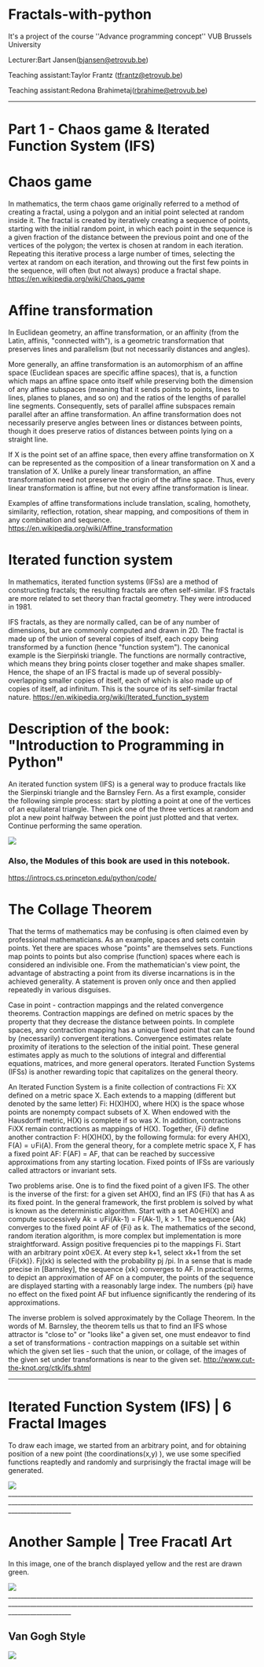 # Fractals-with-python

It's a project of the course ''Advance programming concept'' VUB Brussels University 

Lecturer:Bart Jansen(bjansen@etrovub.be)

Teaching assistant:Taylor Frantz (tfrantz@etrovub.be)

Teaching assistant:Redona Brahimetaj(rbrahime@etrovub.be)

_________________________________________________________________________________________________

# Part 1 - Chaos game & Iterated Function System (IFS)

# Chaos game
In mathematics, the term chaos game originally referred to a method of creating a fractal, using a polygon and an initial point selected at random inside it. The fractal is created by iteratively creating a sequence of points, starting with the initial random point, in which each point in the sequence is a given fraction of the distance between the previous point and one of the vertices of the polygon; the vertex is chosen at random in each iteration. Repeating this iterative process a large number of times, selecting the vertex at random on each iteration, and throwing out the first few points in the sequence, will often (but not always) produce a fractal shape. https://en.wikipedia.org/wiki/Chaos_game

# Affine transformation
In Euclidean geometry, an affine transformation, or an affinity (from the Latin, affinis, "connected with"), is a geometric transformation that preserves lines and parallelism (but not necessarily distances and angles).

More generally, an affine transformation is an automorphism of an affine space (Euclidean spaces are specific affine spaces), that is, a function which maps an affine space onto itself while preserving both the dimension of any affine subspaces (meaning that it sends points to points, lines to lines, planes to planes, and so on) and the ratios of the lengths of parallel line segments. Consequently, sets of parallel affine subspaces remain parallel after an affine transformation. An affine transformation does not necessarily preserve angles between lines or distances between points, though it does preserve ratios of distances between points lying on a straight line.

If X is the point set of an affine space, then every affine transformation on X can be represented as the composition of a linear transformation on X and a translation of X. Unlike a purely linear transformation, an affine transformation need not preserve the origin of the affine space. Thus, every linear transformation is affine, but not every affine transformation is linear.

Examples of affine transformations include translation, scaling, homothety, similarity, reflection, rotation, shear mapping, and compositions of them in any combination and sequence. https://en.wikipedia.org/wiki/Affine_transformation

# Iterated function system
In mathematics, iterated function systems (IFSs) are a method of constructing fractals; the resulting fractals are often self-similar. IFS fractals are more related to set theory than fractal geometry. They were introduced in 1981.

IFS fractals, as they are normally called, can be of any number of dimensions, but are commonly computed and drawn in 2D. The fractal is made up of the union of several copies of itself, each copy being transformed by a function (hence "function system"). The canonical example is the Sierpiński triangle. The functions are normally contractive, which means they bring points closer together and make shapes smaller. Hence, the shape of an IFS fractal is made up of several possibly-overlapping smaller copies of itself, each of which is also made up of copies of itself, ad infinitum. This is the source of its self-similar fractal nature. https://en.wikipedia.org/wiki/Iterated_function_system

# Description of the book: "Introduction to Programming in Python"
An iterated function system (IFS) is a general way to produce fractals like the Sierpinski triangle and the Barnsley Fern. As a first example, consider the following simple process: start by plotting a point at one of the vertices of an equilateral triangle. Then pick one of the three vertices at random and plot a new point halfway between the point just plotted and that vertex. Continue performing the same operation.

<img src="https://github.com/SomayyehGholami/Fractals-with-python/blob/main/ChaosTiny.png"> 

### Also, the Modules of this book are used in this notebook.

https://introcs.cs.princeton.edu/python/code/

# The Collage Theorem
That the terms of mathematics may be confusing is often claimed even by professional mathematicians. As an example, spaces and sets contain points. Yet there are spaces whose "points" are themselves sets. Functions map points to points but also comprise (function) spaces where each is considered an indivisible one. From the mathematician's view point, the advantage of abstracting a point from its diverse incarnations is in the achieved generality. A statement is proven only once and then applied repeatedly in various disguises.

Case in point - contraction mappings and the related convergence theorems. Contraction mappings are defined on metric spaces by the property that they decrease the distance between points. In complete spaces, any contraction mapping has a unique fixed point that can be found by (necessarily) convergent iterations. Convergence estimates relate proximity of iterations to the selection of the initial point. These general estimates apply as much to the solutions of integral and differential equations, matrices, and more general operators. Iterated Function Systems (IFSs) is another rewarding topic that capitalizes on the general theory.

An Iterated Function System is a finite collection of contractions Fi: XX defined on a metric space X. Each extends to a mapping (different but denoted by the same letter) Fi: H(X)H(X), where H(X) is the space whose points are nonempty compact subsets of X. When endowed with the Hausdorff metric, H(X) is complete if so was X. In addition, contractions FiXX remain contractions as mappings of H(X). Together, {Fi} define another contraction F: H(X)H(X), by the following formula: for every AH(X), F(A) = ∪Fi(A). From the general theory, for a complete metric space X, F has a fixed point AF: F(AF) = AF, that can be reached by successive approximations from any starting location. Fixed points of IFSs are variously called attractors or invariant sets.

Two problems arise. One is to find the fixed point of a given IFS. The other is the inverse of the first: for a given set AH(X), find an IFS {Fi} that has A as its fixed point. In the general framework, the first problem is solved by what is known as the deterministic algorithm. Start with a set A0∈H(X) and compute successively Ak = ∪Fi(Ak-1) = F(Ak-1), k > 1. The sequence {Ak) converges to the fixed point AF of {Fi} as k. The mathematics of the second, random iteration algorithm, is more complex but implementation is more straightforward. Assign positive frequencies pi to the mappings Fi. Start with an arbitrary point x0∈X. At every step k+1, select xk+1 from the set {Fi(xk)}. Fj(xk) is selected with the probability pj /pi. In a sense that is made precise in [Barnsley], the sequence {xk} converges to AF. In practical terms, to depict an approximation of AF on a computer, the points of the sequence are displayed starting with a reasonably large index. The numbers {pi} have no effect on the fixed point AF but influence significantly the rendering of its approximations.

The inverse problem is solved approximately by the Collage Theorem. In the words of M. Barnsley, the theorem tells us that to find an IFS whose attractor is "close to" or "looks like" a given set, one must endeavor to find a set of transformations - contraction mappings on a suitable set within which the given set lies - such that the union, or collage, of the images of the given set under transformations is near to the given set. http://www.cut-the-knot.org/ctk/ifs.shtml

________________________________________________________________________________________________________________________________________________________________________________

# Iterated Function System (IFS) | 6 Fractal Images
To draw each image, we started from an arbitrary point, and for obtaining position of a new point (the coordinations(x,y) ), we use  some specified functions reaptedly and randomly and surprisingly the fractal image will be generated.

<img src="https://github.com/SomayyehGholami/Fractals-with-python/blob/main/gif101.gif"> 
________________________________________________________________________________________________________________________________________________________________________________

# Another Sample | Tree Fracatl Art
In this image, one of the branch displayed yellow and the rest are drawn green.

<img src="https://github.com/SomayyehGholami/Fractals-with-python/blob/main/gif201.gif"> 
________________________________________________________________________________________________________________________________________________________________________________

## Van Gogh Style

<img src="https://github.com/SomayyehGholami/Fractals-with-python/blob/main/gif401.gif"> 

